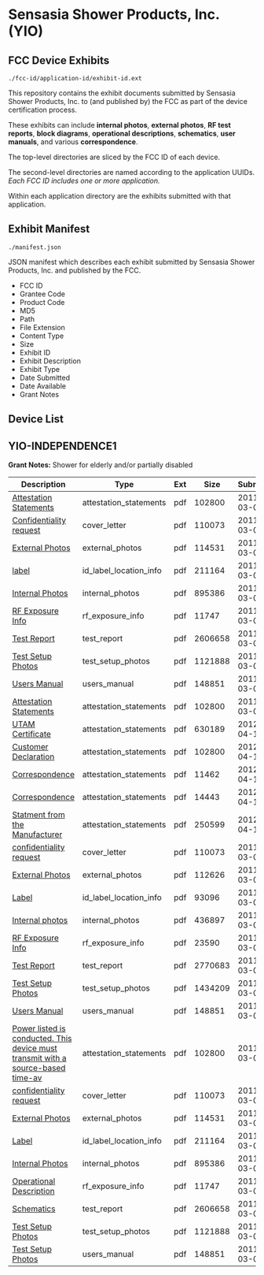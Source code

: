 # Sensasia Shower Products, Inc. (YIO)
## FCC Device Exhibits

```
./fcc-id/application-id/exhibit-id.ext
```

This repository contains the exhibit documents submitted by Sensasia Shower Products, Inc. to (and published by) the FCC as part of the device certification process.

These exhibits can include **internal photos**, **external photos**, **RF test reports**, **block diagrams**, **operational descriptions**, **schematics**, **user manuals**, and various **correspondence**.

The top-level directories are sliced by the FCC ID of each device.

The second-level directories are named according to the application UUIDs. *Each FCC ID includes one or more application.*

Within each application directory are the exhibits submitted with that application. 

## Exhibit Manifest

```
./manifest.json
```

JSON manifest which describes each exhibit submitted by Sensasia Shower Products, Inc. and published by the FCC.

- FCC ID
- Grantee Code
- Product Code
- MD5
- Path
- File Extension
- Content Type
- Size
- Exhibit ID
- Exhibit Description
- Exhibit Type
- Date Submitted
- Date Available
- Grant Notes

## Device List
## YIO-INDEPENDENCE1
**Grant Notes:** Shower for elderly and/or partially disabled

| Description | Type | Ext | Size | Submitted | Available |
| ----------- | ---- | --- | ---- | --------- | --------- |
| [Attestation Statements](YIO-INDEPENDENCE1/2a3c95c896db42f2180d85a93539d7af/1427908.pdf) | attestation_statements | pdf | 102800 | 2011-03-08 | 2011-03-08 |
| [Confidentiality request](YIO-INDEPENDENCE1/2a3c95c896db42f2180d85a93539d7af/1427919.pdf) | cover_letter | pdf | 110073 | 2011-03-08 | 2011-03-08 |
| [External Photos](YIO-INDEPENDENCE1/2a3c95c896db42f2180d85a93539d7af/1427957.pdf) | external_photos | pdf | 114531 | 2011-03-08 | 2011-03-08 |
| [label](YIO-INDEPENDENCE1/2a3c95c896db42f2180d85a93539d7af/1427958.pdf) | id_label_location_info | pdf | 211164 | 2011-03-08 | 2011-03-08 |
| [Internal Photos](YIO-INDEPENDENCE1/2a3c95c896db42f2180d85a93539d7af/1427959.pdf) | internal_photos | pdf | 895386 | 2011-03-08 | 2011-03-08 |
| [RF Exposure Info](YIO-INDEPENDENCE1/2a3c95c896db42f2180d85a93539d7af/1427961.pdf) | rf_exposure_info | pdf | 11747 | 2011-03-08 | 2011-03-08 |
| [Test Report](YIO-INDEPENDENCE1/2a3c95c896db42f2180d85a93539d7af/1427963.pdf) | test_report | pdf | 2606658 | 2011-03-08 | 2011-03-08 |
| [Test Setup Photos](YIO-INDEPENDENCE1/2a3c95c896db42f2180d85a93539d7af/1427964.pdf) | test_setup_photos | pdf | 1121888 | 2011-03-08 | 2011-03-08 |
| [Users Manual](YIO-INDEPENDENCE1/2a3c95c896db42f2180d85a93539d7af/1427918.pdf) | users_manual | pdf | 148851 | 2011-03-08 | 2011-03-08 |
| [Attestation Statements](YIO-INDEPENDENCE1/bf9bdb4ea8ca1da174012f91de6dd2b9/1427908.pdf) | attestation_statements | pdf | 102800 | 2011-03-08 | 2011-03-08 |
| [UTAM Certificate](YIO-INDEPENDENCE1/bf9bdb4ea8ca1da174012f91de6dd2b9/1674498.pdf) | attestation_statements | pdf | 630189 | 2012-04-12 | 2011-03-08 |
| [Customer Declaration](YIO-INDEPENDENCE1/bf9bdb4ea8ca1da174012f91de6dd2b9/1427908.pdf) | attestation_statements | pdf | 102800 | 2012-04-12 | 2011-03-08 |
| [Correspondence](YIO-INDEPENDENCE1/bf9bdb4ea8ca1da174012f91de6dd2b9/1674505.pdf) | attestation_statements | pdf | 11462 | 2012-04-12 | 2011-03-08 |
| [Correspondence](YIO-INDEPENDENCE1/bf9bdb4ea8ca1da174012f91de6dd2b9/1674506.pdf) | attestation_statements | pdf | 14443 | 2012-04-12 | 2011-03-08 |
| [Statment from the Manufacturer](YIO-INDEPENDENCE1/bf9bdb4ea8ca1da174012f91de6dd2b9/1674522.pdf) | attestation_statements | pdf | 250599 | 2012-04-12 | 2011-03-08 |
| [confidentiality request](YIO-INDEPENDENCE1/bf9bdb4ea8ca1da174012f91de6dd2b9/1427919.pdf) | cover_letter | pdf | 110073 | 2011-03-08 | 2011-03-08 |
| [External Photos](YIO-INDEPENDENCE1/bf9bdb4ea8ca1da174012f91de6dd2b9/1427910.pdf) | external_photos | pdf | 112626 | 2011-03-08 | 2011-03-08 |
| [Label](YIO-INDEPENDENCE1/bf9bdb4ea8ca1da174012f91de6dd2b9/1427911.pdf) | id_label_location_info | pdf | 93096 | 2011-03-08 | 2011-03-08 |
| [Internal photos](YIO-INDEPENDENCE1/bf9bdb4ea8ca1da174012f91de6dd2b9/1427912.pdf) | internal_photos | pdf | 436897 | 2011-03-08 | 2011-03-08 |
| [RF Exposure Info](YIO-INDEPENDENCE1/bf9bdb4ea8ca1da174012f91de6dd2b9/1427914.pdf) | rf_exposure_info | pdf | 23590 | 2011-03-08 | 2011-03-08 |
| [Test Report](YIO-INDEPENDENCE1/bf9bdb4ea8ca1da174012f91de6dd2b9/1427916.pdf) | test_report | pdf | 2770683 | 2011-03-08 | 2011-03-08 |
| [Test Setup Photos](YIO-INDEPENDENCE1/bf9bdb4ea8ca1da174012f91de6dd2b9/1427917.pdf) | test_setup_photos | pdf | 1434209 | 2011-03-08 | 2011-03-08 |
| [Users Manual](YIO-INDEPENDENCE1/bf9bdb4ea8ca1da174012f91de6dd2b9/1427918.pdf) | users_manual | pdf | 148851 | 2011-03-08 | 2011-03-08 |
| [Power listed is conducted. This device must transmit with a source-based time-av](YIO-INDEPENDENCE1/8b9739787925e486753621febb3e1c84/1427908.pdf) | attestation_statements | pdf | 102800 | 2011-03-08 | 2011-03-08 |
| [confidentiality request](YIO-INDEPENDENCE1/8b9739787925e486753621febb3e1c84/1427919.pdf) | cover_letter | pdf | 110073 | 2011-03-08 | 2011-03-08 |
| [External Photos](YIO-INDEPENDENCE1/8b9739787925e486753621febb3e1c84/1427957.pdf) | external_photos | pdf | 114531 | 2011-03-08 | 2011-03-08 |
| [Label](YIO-INDEPENDENCE1/8b9739787925e486753621febb3e1c84/1427958.pdf) | id_label_location_info | pdf | 211164 | 2011-03-08 | 2011-03-08 |
| [Internal Photos](YIO-INDEPENDENCE1/8b9739787925e486753621febb3e1c84/1427959.pdf) | internal_photos | pdf | 895386 | 2011-03-08 | 2011-03-08 |
| [Operational Description](YIO-INDEPENDENCE1/8b9739787925e486753621febb3e1c84/1427961.pdf) | rf_exposure_info | pdf | 11747 | 2011-03-08 | 2011-03-08 |
| [Schematics](YIO-INDEPENDENCE1/8b9739787925e486753621febb3e1c84/1427963.pdf) | test_report | pdf | 2606658 | 2011-03-08 | 2011-03-08 |
| [Test Setup Photos](YIO-INDEPENDENCE1/8b9739787925e486753621febb3e1c84/1427964.pdf) | test_setup_photos | pdf | 1121888 | 2011-03-08 | 2011-03-08 |
| [Test Setup Photos](YIO-INDEPENDENCE1/8b9739787925e486753621febb3e1c84/1427918.pdf) | users_manual | pdf | 148851 | 2011-03-08 | 2011-03-08 |
